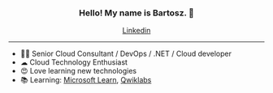 
<h3 align="center">Hello! My name is Bartosz. 👋 </h3>

<p align="center">
<!--  <a href="https://www.bartoszpelikan.pl/">Blog</a> •
  <a href="https://twitter.com/bartoszpelikan">Twitter</a> • -->
  <a href="https://www.linkedin.com/in/bartoszpelikan/">Linkedin</a>
</p>

---

- 👨‍💻 Senior Cloud Consultant / DevOps / .NET / Cloud developer
- ☁ Cloud Technology Enthusiast
- 😍 Love learning new technologies
- 📚 Learning: [Microsoft Learn](https://docs.microsoft.com/en-us/users/bpelikan/), [Qwiklabs](https://www.qwiklabs.com/public_profiles/41e0cca5-0fd1-4483-93b0-1208a84ccf16)

<!-- 
- 📰 Occasionally [blogging](https://www.bartoszpelikan.pl/)
- 👨‍🎓 Student at [Szkoła  Chmury](https://szkolachmury.pl/)
- 📚 Learning: [Szkoła  Chmury](https://github.com/bpelikan/SzkolaChmury), [Microsoft Learn](https://docs.microsoft.com/en-us/users/bpelikan/), [Qwiklabs](https://www.qwiklabs.com/public_profiles/41e0cca5-0fd1-4483-93b0-1208a84ccf16), [Pluralsight](https://app.pluralsight.com/profile/bpelikan) -->



<!--
<a href="https://github.com/bpelikan">
  <img align="center" src="https://github-readme-stats.vercel.app/api?username=bpelikan&count_private=true&show_icons=true&theme=prussian " />
</a>
<a href="https://github.com/bpelikan">
  <img align="center" src="https://github-readme-stats.vercel.app/api/top-langs/?username=bpelikan&layout=compact&theme=prussian " />
</a>


<a href="https://github.com/bpelikan/SzkolaChmury">
  <img align="center" src="https://github-readme-stats.vercel.app/api/pin/?username=bpelikan&repo=SzkolaChmury&theme=prussian " />
</a>
-->

<!--
[![Anurag's github stats](https://github-readme-stats.vercel.app/api?username=bpelikan&count_private=true&show_icons=true)](https://github.com/anuraghazra/github-readme-stats)

[![Top Langs](https://github-readme-stats.vercel.app/api/top-langs/?username=bpelikan)](https://github.com/anuraghazra/github-readme-stats)

**bpelikan/bpelikan** is a ✨ _special_ ✨ repository because its `README.md` (this file) appears on your GitHub profile.

Here are some ideas to get you started:

- 🔭 I’m currently working on ...
- 🌱 I’m currently learning ...
- 👯 I’m looking to collaborate on ...
- 🤔 I’m looking for help with ...
- 💬 Ask me about ...
- 📫 How to reach me: ...
- 😄 Pronouns: ...
- ⚡ Fun fact: ...
-->
